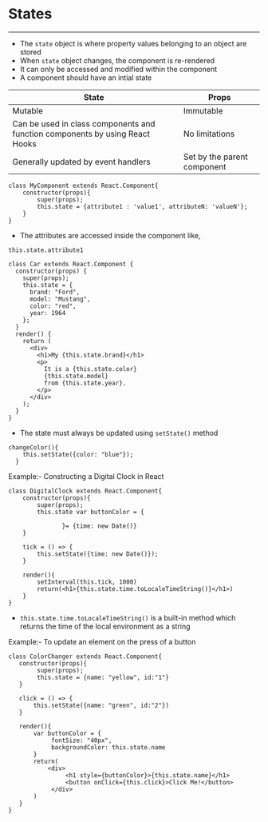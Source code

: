 # States
----
- The `state` object is where property values belonging to an object are stored
- When `state` object changes, the component is re-rendered
- It can only be accessed and modified within the component 
- A component should have an intial state

| State                                                                        | Props                       |
| ---------------------------------------------------------------------------- | --------------------------- |
| Mutable                                                                      | Immutable                   |
| Can be used in class components and function components by using React Hooks | No limitations              |
| Generally updated by event handlers                                          | Set by the parent component | 

```
class MyComponent extends React.Component{
	constructor(props){
		super(props);
		this.state = {attribute1 : 'value1', attributeN: 'valueN'};
	}
}
```
- The attributes are accessed inside the component like,
```
this.state.attribute1
```

```
class Car extends React.Component {
  constructor(props) {
    super(props);
    this.state = {
      brand: "Ford",
      model: "Mustang",
      color: "red",
      year: 1964
    };
  }
  render() {
    return (
      <div>
        <h1>My {this.state.brand}</h1>
        <p>
          It is a {this.state.color}
          {this.state.model}
          from {this.state.year}.
        </p>
      </div>
    );
  }
}
```

- The state must always be updated using `setState()` method
```
changeColor(){
    this.setState({color: "blue"});
  }
```

Example:- Constructing a Digital Clock in React
```
class DigitalClock extends React.Component{
	constructor(props){
		super(props);
		this.state var buttonColor = {
                   
               }= {time: new Date()}
	}

	tick = () => {
		this.setState({time: new Date()});
	}

	render(){
		setInterval(this.tick, 1000)
		return(<h1>{this.state.time.toLocaleTimeString()}</h1>)
	}
}
```
- `this.state.time.toLocaleTimeString()` is a built-in method which returns the time of the local environment as a string

Example:- To update an element on the press of a button
```
class ColorChanger extends React.Component{
   constructor(props){
		super(props);
		this.state = {name: "yellow", id:"1"}
   }

   click = () => {
	   this.setState({name: "green", id:"2"})
   }
   
   render(){
	   var buttonColor = {
			fontSize: "40px",
			backgroundColor: this.state.name
	   }
	   return(
		   <div>
				<h1 style={buttonColor}>{this.state.name}</h1>
				<button onClick={this.click}>Click Me!</button>
			</div>
	   )
   }
}
```